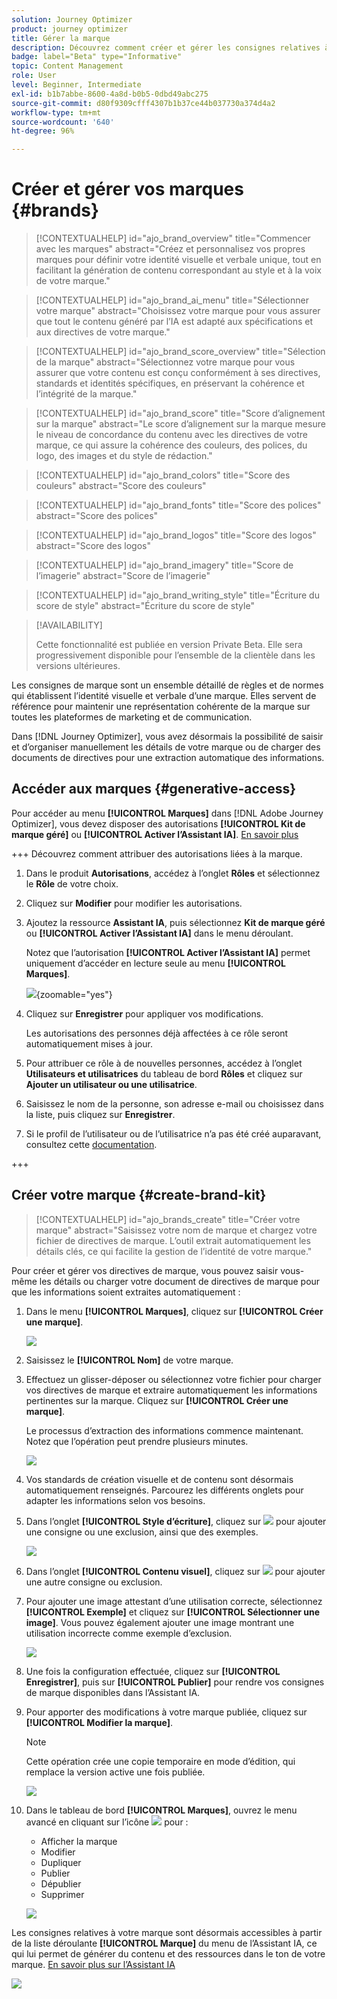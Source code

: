 ```yaml
---
solution: Journey Optimizer
product: journey optimizer
title: Gérer la marque
description: Découvrez comment créer et gérer les consignes relatives à votre marque.
badge: label="Beta" type="Informative"
topic: Content Management
role: User
level: Beginner, Intermediate
exl-id: b1b7abbe-8600-4a8d-b0b5-0dbd49abc275
source-git-commit: d80f9309cfff4307b1b37ce44b037730a374d4a2
workflow-type: tm+mt
source-wordcount: '640'
ht-degree: 96%

---
```


# Créer et gérer vos marques {#brands}

>[!CONTEXTUALHELP]
>id="ajo_brand_overview"
>title="Commencer avec les marques"
>abstract="Créez et personnalisez vos propres marques pour définir votre identité visuelle et verbale unique, tout en facilitant la génération de contenu correspondant au style et à la voix de votre marque."

>[!CONTEXTUALHELP]
>id="ajo_brand_ai_menu"
>title="Sélectionner votre marque"
>abstract="Choisissez votre marque pour vous assurer que tout le contenu généré par l’IA est adapté aux spécifications et aux directives de votre marque."

>[!CONTEXTUALHELP]
>id="ajo_brand_score_overview"
>title="Sélection de la marque"
>abstract="Sélectionnez votre marque pour vous assurer que votre contenu est conçu conformément à ses directives, standards et identités spécifiques, en préservant la cohérence et l’intégrité de la marque."

>[!CONTEXTUALHELP]
>id="ajo_brand_score"
>title="Score d’alignement sur la marque"
>abstract="Le score d’alignement sur la marque mesure le niveau de concordance du contenu avec les directives de votre marque, ce qui assure la cohérence des couleurs, des polices, du logo, des images et du style de rédaction."

>[!CONTEXTUALHELP]
>id="ajo_brand_colors"
>title="Score des couleurs"
>abstract="Score des couleurs"

>[!CONTEXTUALHELP]
>id="ajo_brand_fonts"
>title="Score des polices"
>abstract="Score des polices"

>[!CONTEXTUALHELP]
>id="ajo_brand_logos"
>title="Score des logos"
>abstract="Score des logos"

>[!CONTEXTUALHELP]
>id="ajo_brand_imagery"
>title="Score de l’imagerie"
>abstract="Score de l’imagerie"

>[!CONTEXTUALHELP]
>id="ajo_brand_writing_style"
>title="Écriture du score de style"
>abstract="Écriture du score de style"

>[!AVAILABILITY]
>
>Cette fonctionnalité est publiée en version Private Beta. Elle sera progressivement disponible pour l’ensemble de la clientèle dans les versions ultérieures.

Les consignes de marque sont un ensemble détaillé de règles et de normes qui établissent l’identité visuelle et verbale d’une marque. Elles servent de référence pour maintenir une représentation cohérente de la marque sur toutes les plateformes de marketing et de communication.

Dans [!DNL Journey Optimizer], vous avez désormais la possibilité de saisir et d’organiser manuellement les détails de votre marque ou de charger des documents de directives pour une extraction automatique des informations.

## Accéder aux marques {#generative-access}

Pour accéder au menu **[!UICONTROL Marques]** dans [!DNL Adobe Journey Optimizer], vous devez disposer des autorisations **[!UICONTROL Kit de marque géré]** ou **[!UICONTROL Activer l’Assistant IA]**. [En savoir plus](../administration/permissions.md)

+++  Découvrez comment attribuer des autorisations liées à la marque.

1. Dans le produit **Autorisations**, accédez à l’onglet **Rôles** et sélectionnez le **Rôle** de votre choix.

1. Cliquez sur **Modifier** pour modifier les autorisations.

1. Ajoutez la ressource **Assistant IA**, puis sélectionnez **Kit de marque géré** ou **[!UICONTROL Activer l’Assistant IA]** dans le menu déroulant.

   Notez que l’autorisation **[!UICONTROL Activer l’Assistant IA]** permet uniquement d’accéder en lecture seule au menu **[!UICONTROL Marques]**.

   ![](assets/brands-permission.png){zoomable="yes"}

1. Cliquez sur **Enregistrer** pour appliquer vos modifications.

   Les autorisations des personnes déjà affectées à ce rôle seront automatiquement mises à jour.

1. Pour attribuer ce rôle à de nouvelles personnes, accédez à l’onglet **Utilisateurs et utilisatrices** du tableau de bord **Rôles** et cliquez sur **Ajouter un utilisateur ou une utilisatrice**.

1. Saisissez le nom de la personne, son adresse e-mail ou choisissez dans la liste, puis cliquez sur **Enregistrer**.

1. Si le profil de l’utilisateur ou de l’utilisatrice n’a pas été créé auparavant, consultez cette [documentation](https://experienceleague.adobe.com/fr/docs/experience-platform/access-control/abac/permissions-ui/users).

+++

## Créer votre marque {#create-brand-kit}

>[!CONTEXTUALHELP]
>id="ajo_brands_create"
>title="Créer votre marque"
>abstract="Saisissez votre nom de marque et chargez votre fichier de directives de marque. L’outil extrait automatiquement les détails clés, ce qui facilite la gestion de l’identité de votre marque."

Pour créer et gérer vos directives de marque, vous pouvez saisir vous-même les détails ou charger votre document de directives de marque pour que les informations soient extraites automatiquement :

1. Dans le menu **[!UICONTROL Marques]**, cliquez sur **[!UICONTROL Créer une marque]**.

   ![](assets/brands-1.png)

1. Saisissez le **[!UICONTROL Nom]** de votre marque.

1. Effectuez un glisser-déposer ou sélectionnez votre fichier pour charger vos directives de marque et extraire automatiquement les informations pertinentes sur la marque. Cliquez sur **[!UICONTROL Créer une marque]**.

   Le processus d’extraction des informations commence maintenant. Notez que l’opération peut prendre plusieurs minutes.

   ![](assets/brands-2.png)

1. Vos standards de création visuelle et de contenu sont désormais automatiquement renseignés. Parcourez les différents onglets pour adapter les informations selon vos besoins.

1. Dans l’onglet **[!UICONTROL Style d’écriture]**, cliquez sur ![](assets/do-not-localize/Smock_Add_18_N.svg) pour ajouter une consigne ou une exclusion, ainsi que des exemples.

   ![](assets/brands-3.png)

1. Dans l’onglet **[!UICONTROL Contenu visuel]**, cliquez sur ![](assets/do-not-localize/Smock_Add_18_N.svg) pour ajouter une autre consigne ou exclusion.

1. Pour ajouter une image attestant d’une utilisation correcte, sélectionnez **[!UICONTROL Exemple]** et cliquez sur **[!UICONTROL Sélectionner une image]**. Vous pouvez également ajouter une image montrant une utilisation incorrecte comme exemple d’exclusion.

   ![](assets/brands-4.png)

1. Une fois la configuration effectuée, cliquez sur **[!UICONTROL Enregistrer]**, puis sur **[!UICONTROL Publier]** pour rendre vos consignes de marque disponibles dans l’Assistant IA.

1. Pour apporter des modifications à votre marque publiée, cliquez sur **[!UICONTROL Modifier la marque]**.

   >[!NOTE]
   >
   >Cette opération crée une copie temporaire en mode d’édition, qui remplace la version active une fois publiée.

   ![](assets/brands-8.png)

1. Dans le tableau de bord **[!UICONTROL Marques]**, ouvrez le menu avancé en cliquant sur l’icône ![](assets/do-not-localize/Smock_More_18_N.svg) pour :

   * Afficher la marque
   * Modifier
   * Dupliquer
   * Publier
   * Dépublier
   * Supprimer

   ![](assets/brands-6.png)

Les consignes relatives à votre marque sont désormais accessibles à partir de la liste déroulante **[!UICONTROL Marque]** du menu de l’Assistant IA, ce qui lui permet de générer du contenu et des ressources dans le ton de votre marque. [En savoir plus sur l’Assistant IA](gs-generative.md)

![](assets/brands-7.png)
